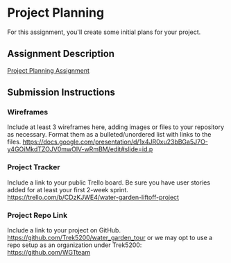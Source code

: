 # Project Planning
For this assignment, you'll create some initial plans for your project.

## Assignment Description
[Project Planning Assignment](https://education.launchcode.org/liftoff/modules/assignments/project-planning)

## Submission Instructions

### Wireframes

Include at least 3 wireframes here, adding images or files to your repository as necessary. Format them as a bulleted/unordered list with links to the files.
https://docs.google.com/presentation/d/1x4JR0xu23bBGa5J7O-y4GOiMkdTZOJV0mwOlV-wRmBM/edit#slide=id.p

### Project Tracker

Include a link to your public Trello board. Be sure you have user stories added for at least your first 2-week sprint.
https://trello.com/b/CDzKJWE4/water-garden-liftoff-project

### Project Repo Link

Include a link to your project on GitHub.
https://github.com/Trek5200/water_garden_tour
or we may opt to use a repo setup as an organization under Trek5200:
https://github.com/WGTteam

